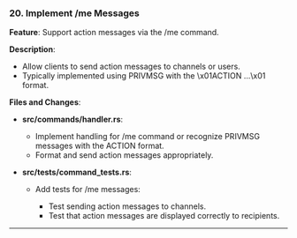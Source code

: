 ### **20. Implement /me Messages**

**Feature**: Support action messages via the /me command.

**Description**:

- Allow clients to send action messages to channels or users.
- Typically implemented using PRIVMSG with the \x01ACTION ...\x01 format.

**Files and Changes**:

- **src/commands/handler.rs**:

  - Implement handling for /me command or recognize PRIVMSG messages with the ACTION format.
  - Format and send action messages appropriately.

- **src/tests/command_tests.rs**:

  - Add tests for /me messages:

    - Test sending action messages to channels.
    - Test that action messages are displayed correctly to recipients.

---